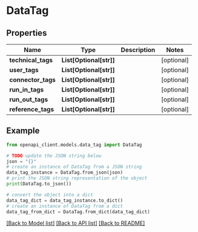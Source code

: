 # DataTag


## Properties

Name | Type | Description | Notes
------------ | ------------- | ------------- | -------------
**technical_tags** | **List[Optional[str]]** |  | [optional] 
**user_tags** | **List[Optional[str]]** |  | [optional] 
**connector_tags** | **List[Optional[str]]** |  | [optional] 
**run_in_tags** | **List[Optional[str]]** |  | [optional] 
**run_out_tags** | **List[Optional[str]]** |  | [optional] 
**reference_tags** | **List[Optional[str]]** |  | [optional] 

## Example

```python
from openapi_client.models.data_tag import DataTag

# TODO update the JSON string below
json = "{}"
# create an instance of DataTag from a JSON string
data_tag_instance = DataTag.from_json(json)
# print the JSON string representation of the object
print(DataTag.to_json())

# convert the object into a dict
data_tag_dict = data_tag_instance.to_dict()
# create an instance of DataTag from a dict
data_tag_from_dict = DataTag.from_dict(data_tag_dict)
```
[[Back to Model list]](../README.md#documentation-for-models) [[Back to API list]](../README.md#documentation-for-api-endpoints) [[Back to README]](../README.md)


